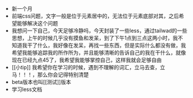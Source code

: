 - 新一个月
- 前端css问题，文字一般是位于元素居中的，无法位于元素底部对其，之后希望能够解决这个问题
- 我想问一下自己，今天足够冷静吗，今天封装了一些less，通过tailwad的一些思想，上午的时候几乎没有摸鱼和发呆，到了下午1点到三点这两小时，我不知道我干了什么，我好像在发呆，再找一些东西，但是实际什么都没有做，我希望我能够追踪我的所作所为，并且能够清晰的告诉自己的我在干什么，就像现在已经九点45了，我希望我能够掌控自己，这样我就会足够自由
- [[小tip]] 我希望你在学习的时候，遇到不理解的词汇，立马去查，立马！！！，那么你会记得特别清楚
- beta版本也叫[[测试]]版本
- 学习less文档